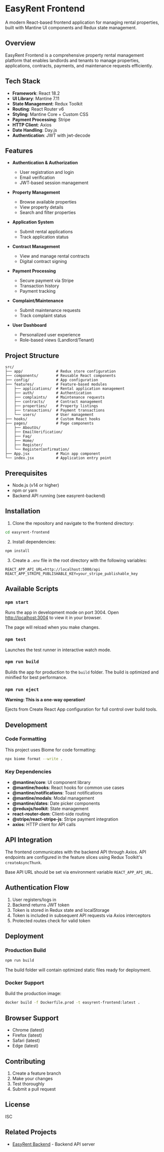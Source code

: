 # EasyRent Frontend

A modern React-based frontend application for managing rental properties, built with Mantine UI components and Redux state management.

## Overview

EasyRent Frontend is a comprehensive property rental management platform that enables landlords and tenants to manage properties, applications, contracts, payments, and maintenance requests efficiently.

## Tech Stack

- **Framework**: React 18.2
- **UI Library**: Mantine 7.11
- **State Management**: Redux Toolkit
- **Routing**: React Router v6
- **Styling**: Mantine Core + Custom CSS
- **Payment Processing**: Stripe
- **HTTP Client**: Axios
- **Date Handling**: Day.js
- **Authentication**: JWT with jwt-decode

## Features

- **Authentication & Authorization**
  - User registration and login
  - Email verification
  - JWT-based session management

- **Property Management**
  - Browse available properties
  - View property details
  - Search and filter properties

- **Application System**
  - Submit rental applications
  - Track application status

- **Contract Management**
  - View and manage rental contracts
  - Digital contract signing

- **Payment Processing**
  - Secure payment via Stripe
  - Transaction history
  - Payment tracking

- **Complaint/Maintenance**
  - Submit maintenance requests
  - Track complaint status

- **User Dashboard**
  - Personalized user experience
  - Role-based views (Landlord/Tenant)

## Project Structure

```
src/
├── app/               # Redux store configuration
├── components/        # Reusable React components
├── config/            # App configuration
├── features/          # Feature-based modules
│   ├── applications/  # Rental application management
│   ├── auth/          # Authentication
│   ├── complaints/    # Maintenance requests
│   ├── contracts/     # Contract management
│   ├── properties/    # Property listings
│   ├── transactions/  # Payment transactions
│   └── users/         # User management
├── hooks/             # Custom React hooks
├── pages/             # Page components
│   ├── AboutUs/
│   ├── EmailVerification/
│   ├── Faq/
│   ├── Home/
│   ├── Register/
│   └── RegisterConfirmation/
├── App.jsx            # Main app component
└── index.jsx          # Application entry point
```

## Prerequisites

- Node.js (v14 or higher)
- npm or yarn
- Backend API running (see easyrent-backend)

## Installation

1. Clone the repository and navigate to the frontend directory:
```bash
cd easyrent-frontend
```

2. Install dependencies:
```bash
npm install
```

3. Create a `.env` file in the root directory with the following variables:
```env
REACT_APP_API_URL=http://localhost:5000/api
REACT_APP_STRIPE_PUBLISHABLE_KEY=your_stripe_publishable_key
```

## Available Scripts

### `npm start`

Runs the app in development mode on port 3004.
Open [http://localhost:3004](http://localhost:3004) to view it in your browser.

The page will reload when you make changes.

### `npm test`

Launches the test runner in interactive watch mode.

### `npm run build`

Builds the app for production to the `build` folder.
The build is optimized and minified for best performance.

### `npm run eject`

**Warning: This is a one-way operation!**

Ejects from Create React App configuration for full control over build tools.

## Development

### Code Formatting

This project uses Biome for code formatting:

```bash
npx biome format --write .
```

### Key Dependencies

- **@mantine/core**: UI component library
- **@mantine/hooks**: React hooks for common use cases
- **@mantine/notifications**: Toast notifications
- **@mantine/modals**: Modal management
- **@mantine/dates**: Date picker components
- **@reduxjs/toolkit**: State management
- **react-router-dom**: Client-side routing
- **@stripe/react-stripe-js**: Stripe payment integration
- **axios**: HTTP client for API calls

## API Integration

The frontend communicates with the backend API through Axios. API endpoints are configured in the feature slices using Redux Toolkit's `createAsyncThunk`.

Base API URL should be set via environment variable `REACT_APP_API_URL`.

## Authentication Flow

1. User registers/logs in
2. Backend returns JWT token
3. Token is stored in Redux state and localStorage
4. Token is included in subsequent API requests via Axios interceptors
5. Protected routes check for valid token

## Deployment

### Production Build

```bash
npm run build
```

The build folder will contain optimized static files ready for deployment.

### Docker Support

Build the production image:
```bash
docker build -f Dockerfile.prod -t easyrent-frontend:latest .
```

## Browser Support

- Chrome (latest)
- Firefox (latest)
- Safari (latest)
- Edge (latest)

## Contributing

1. Create a feature branch
2. Make your changes
3. Test thoroughly
4. Submit a pull request

## License

ISC

## Related Projects

- [EasyRent Backend](../easyrent-backend/README.md) - Backend API server
